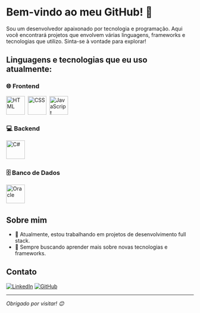 # Bem-vindo ao meu GitHub! 👋

Sou um desenvolvedor apaixonado por tecnologia e programação. Aqui você encontrará projetos que envolvem várias linguagens, frameworks e tecnologias que utilizo. Sinta-se à vontade para explorar!

## Linguagens e tecnologias que eu uso atualmente:

### 🌐 Frontend
<div>
  <img src="https://cdn.jsdelivr.net/gh/devicons/devicon/icons/html5/html5-original.svg" title="HTML5" alt="HTML" width="50" height="50"/>&nbsp;
  <img src="https://cdn.jsdelivr.net/gh/devicons/devicon/icons/css3/css3-original.svg" title="CSS3" alt="CSS" width="50" height="50"/>&nbsp;
  <img src="https://cdn.jsdelivr.net/gh/devicons/devicon/icons/javascript/javascript-original.svg" title="JavaScript" alt="JavaScript" width="50" height="50"/>
</div>

### 💻 Backend
<div>
  <img src="https://cdn.jsdelivr.net/gh/devicons/devicon/icons/csharp/csharp-original.svg" title="C#" alt="C#" width="50" height="50"/>&nbsp;
</div>

### 🗄 Banco de Dados
<div>
  <img src="https://cdn.jsdelivr.net/gh/devicons/devicon/icons/oracle/oracle-original.svg" title="Oracle" alt="Oracle" width="50" height="50"/>&nbsp;
</div>

## Sobre mim
- 🔭 Atualmente, estou trabalhando em projetos de desenvolvimento full stack.
- 🌱 Sempre buscando aprender mais sobre novas tecnologias e frameworks.

## Contato
[![LinkedIn](https://img.shields.io/badge/-LinkedIn-blue?style=flat&logo=LinkedIn&logoColor=white)](https://www.linkedin.com/in/nicolas-lana-66830b247/)
[![GitHub](https://img.shields.io/badge/-GitHub-333?style=flat&logo=github&logoColor=white)](https://github.com/NicolasLnR)

---

_Obrigado por visitar! 😊_



<!---
NicolasLnR/NicolasLnR is a ✨ special ✨ repository because its `README.md` (this file) appears on your GitHub profile.
You can click the Preview link to take a look at your changes.
--->
